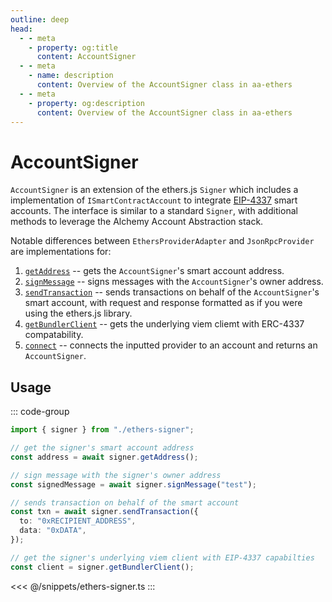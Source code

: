 ```yaml
---
outline: deep
head:
  - - meta
    - property: og:title
      content: AccountSigner
  - - meta
    - name: description
      content: Overview of the AccountSigner class in aa-ethers
  - - meta
    - property: og:description
      content: Overview of the AccountSigner class in aa-ethers
---
```


# AccountSigner

`AccountSigner` is an extension of the ethers.js `Signer` which includes a implementation of `ISmartContractAccount` to integrate [EIP-4337](https://eips.ethereum.org/EIPS/eip-4337) smart accounts. The interface is similar to a standard `Signer`, with additional methods to leverage the Alchemy Account Abstraction stack.

Notable differences between `EthersProviderAdapter` and `JsonRpcProvider` are implementations for:

1.  [`getAddress`](/packages/aa-ethers/account-signer/getAddress) -- gets the `AccountSigner`'s smart account address.
2.  [`signMessage`](/packages/aa-ethers/account-signer/signMessage) -- signs messages with the `AccountSigner`'s owner address.
3.  [`sendTransaction`](/packages/aa-ethers/account-signer/sendTransaction) -- sends transactions on behalf of the `AccountSigner`'s smart account, with request and response formatted as if you were using the ethers.js library.
4.  [`getBundlerClient`](/packages/aa-ethers/account-signer/getBundlerClient) -- gets the underlying viem cliemt with ERC-4337 compatability.
5.  [`connect`](/packages/aa-ethers/account-signer/connect) -- connects the inputted provider to an account and returns an `AccountSigner`.

## Usage

::: code-group

```ts [example.ts]
import { signer } from "./ethers-signer";

// get the signer's smart account address
const address = await signer.getAddress();

// sign message with the signer's owner address
const signedMessage = await signer.signMessage("test");

// sends transaction on behalf of the smart account
const txn = await signer.sendTransaction({
  to: "0xRECIPIENT_ADDRESS",
  data: "0xDATA",
});

// get the signer's underlying viem client with EIP-4337 capabilties
const client = signer.getBundlerClient();
```

<<< @/snippets/ethers-signer.ts
:::
